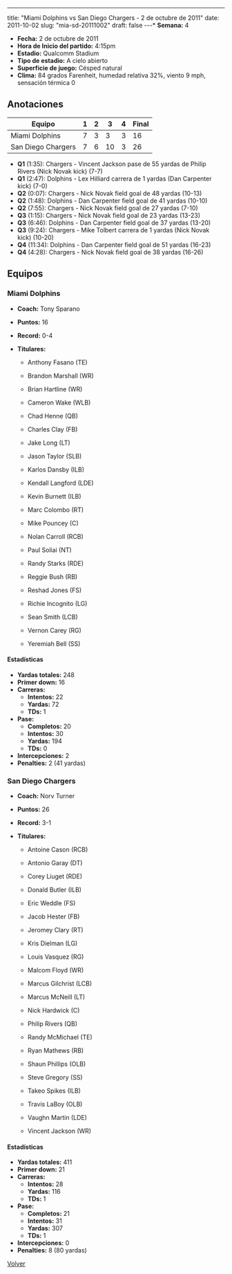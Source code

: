 ---
title: "Miami Dolphins vs San Diego Chargers - 2 de octubre de 2011"
date: 2011-10-02
slug: "mia-sd-20111002"
draft: false
---* **Semana:** 4
* **Fecha:** 2 de octubre de 2011
* **Hora de Inicio del partido:** 4:15pm
* **Estadio:** Qualcomm Stadium
* **Tipo de estadio:** A cielo abierto
* **Superficie de juego:** Césped natural
* **Clima:** 84 grados Farenheit, humedad relativa 32%, viento 9 mph, sensación térmica 0




## Anotaciones
| Equipo | 1 | 2 | 3 | 4 | Final |
|--------|---|---|---|---|-------|
| Miami Dolphins  | 7 | 3 | 3 | 3  | 16 |
| San Diego Chargers  | 7 | 6 | 10 | 3  | 26 |
* **Q1** (1:35): Chargers - Vincent Jackson pase de 55 yardas de Philip Rivers (Nick Novak kick) (7-7)
* **Q1** (2:47): Dolphins - Lex Hilliard carrera de 1 yardas (Dan Carpenter kick) (7-0)
* **Q2** (0:07): Chargers - Nick Novak field goal de 48 yardas (10-13)
* **Q2** (1:48): Dolphins - Dan Carpenter field goal de 41 yardas (10-10)
* **Q2** (7:55): Chargers - Nick Novak field goal de 27 yardas (7-10)
* **Q3** (1:15): Chargers - Nick Novak field goal de 23 yardas (13-23)
* **Q3** (6:46): Dolphins - Dan Carpenter field goal de 37 yardas (13-20)
* **Q3** (9:24): Chargers - Mike Tolbert carrera de 1 yardas (Nick Novak kick) (10-20)
* **Q4** (11:34): Dolphins - Dan Carpenter field goal de 51 yardas (16-23)
* **Q4** (4:28): Chargers - Nick Novak field goal de 38 yardas (16-26)


## Equipos


### Miami Dolphins
* **Coach:** Tony Sparano
* **Puntos:** 16
* **Record:** 0-4
* **Titulares:** 

  * Anthony Fasano (TE) 

  * Brandon Marshall (WR) 

  * Brian Hartline (WR) 

  * Cameron Wake (WLB) 

  * Chad Henne (QB) 

  * Charles Clay (FB) 

  * Jake Long (LT) 

  * Jason Taylor (SLB) 

  * Karlos Dansby (ILB) 

  * Kendall Langford (LDE) 

  * Kevin Burnett (ILB) 

  * Marc Colombo (RT) 

  * Mike Pouncey (C) 

  * Nolan Carroll (RCB) 

  * Paul Soliai (NT) 

  * Randy Starks (RDE) 

  * Reggie Bush (RB) 

  * Reshad Jones (FS) 

  * Richie Incognito (LG) 

  * Sean Smith (LCB) 

  * Vernon Carey (RG) 

  * Yeremiah Bell (SS) 

#### Estadísticas
* **Yardas totales:** 248
* **Primer down:** 16
* **Carreras:**
  * **Intentos:** 22
  * **Yardas:** 72
  * **TDs:** 1
* **Pase:**
  * **Completos:** 20
  * **Intentos:** 30
  * **Yardas:** 194
  * **TDs:** 0
* **Intercepciones:** 2
* **Penalties:** 2 (41 yardas)

### San Diego Chargers
* **Coach:** Norv Turner
* **Puntos:** 26
* **Record:** 3-1
* **Titulares:** 

  * Antoine Cason (RCB) 

  * Antonio Garay (DT) 

  * Corey Liuget (RDE) 

  * Donald Butler (ILB) 

  * Eric Weddle (FS) 

  * Jacob Hester (FB) 

  * Jeromey Clary (RT) 

  * Kris Dielman (LG) 

  * Louis Vasquez (RG) 

  * Malcom Floyd (WR) 

  * Marcus Gilchrist (LCB) 

  * Marcus McNeill (LT) 

  * Nick Hardwick (C) 

  * Philip Rivers (QB) 

  * Randy McMichael (TE) 

  * Ryan Mathews (RB) 

  * Shaun Phillips (OLB) 

  * Steve Gregory (SS) 

  * Takeo Spikes (ILB) 

  * Travis LaBoy (OLB) 

  * Vaughn Martin (LDE) 

  * Vincent Jackson (WR) 

#### Estadísticas
* **Yardas totales:** 411
* **Primer down:** 21
* **Carreras:**
  * **Intentos:** 28
  * **Yardas:** 116
  * **TDs:** 1
* **Pase:**
  * **Completos:** 21
  * **Intentos:** 31
  * **Yardas:** 307
  * **TDs:** 1
* **Intercepciones:** 0
* **Penalties:** 8 (80 yardas)


[Volver](/historia/2011)
